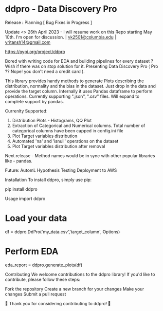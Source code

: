 <h1> ddpro - Data Discovery Pro </h1>

Release : Planning [ Bug Fixes in Progress ]

Update <>  26th April 2023 - I will resume work on this Repo starting May 10th. I'm open for discussion. | vk2501@columbia.edu | vritansh14@gmail.com

https://pypi.org/project/ddpro

Bored with writing code for EDA and building pipelines for every dataset ? Wish if there was on stop solution for it. Presenting Data Discovery Pro ( Pro ?? Nope!  you don't need a credit card  ). 

This library provides handy methods to generate Plots describing the distribution, normality and the bias in the dataset. Just drop in the data and provide the target column. Internally it uses Pandas dataframe to perform operations. Currently supporting ".json", ".csv" files. Will expand to complete support by pandas.

Currenlty Supported:
1. Distribution Plots - Histograms, QQ Plot
2. Extraction of Categorical and Numerical columns. Total number of categorical columns have been capped in config.ini file
3. Plot Target variables distribution
4. Automated 'na' and 'isnull' operations on the dataset
5. Plot Target variables distribution after removal 

Next release - Method names would be in sync with other popular libraries like - pandas. 

Future:
AutomL
Hypothesis Testing
Deployment to AWS 

Installation
To install ddpro, simply use pip:

pip install ddpro

Usage
import ddpro

# Load your data
df = ddpro.DdPro('my_data.csv','target_column', Options)

# Perform EDA
eda_report = ddpro.generate_plots(df)


Contributing
We welcome contributions to the ddpro library! If you'd like to contribute, please follow these steps:

Fork the repository
Create a new branch for your changes
Make your changes
Submit a pull request

🙌 Thank you for considering contributing to ddpro! 🙌
